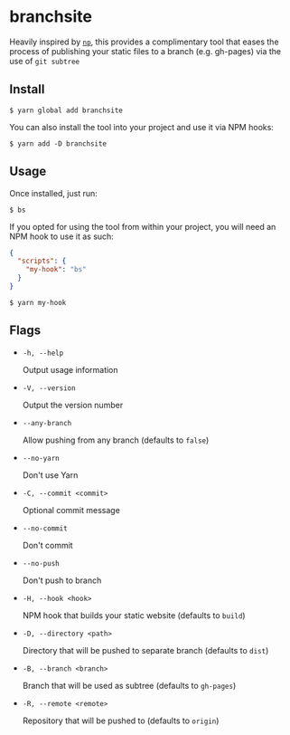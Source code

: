 # branchsite

Heavily inspired by [`np`](https://github.com/sindresorhus/np), this provides a complimentary tool that eases the process of publishing your static files to a branch (e.g. gh-pages) via the use of `git subtree`

## Install
```
$ yarn global add branchsite
```
You can also install the tool into your project and use it via NPM hooks:
```
$ yarn add -D branchsite
```

## Usage
Once installed, just run:
```
$ bs
```
If you opted for using the tool from within your project, you will need an NPM hook to use it as such:
```json
{
  "scripts": {
    "my-hook": "bs"
  }
}
```
```
$ yarn my-hook
```

## Flags

- `-h, --help`

  Output usage information

- `-V, --version`

  Output the version number

- `--any-branch`

  Allow pushing from any branch (defaults to `false`)

- `--no-yarn`

  Don't use Yarn

- `-C, --commit <commit>`

  Optional commit message

- `--no-commit`

  Don't commit

- `--no-push`

  Don't push to branch

- `-H, --hook <hook>`

  NPM hook that builds your static website (defaults to `build`)

- `-D, --directory <path>`

  Directory that will be pushed to separate branch  (defaults to `dist`)

- `-B, --branch <branch>`

  Branch that will be used as subtree (defaults to `gh-pages`)

- `-R, --remote <remote>`

  Repository that will be pushed to (defaults to `origin`)
